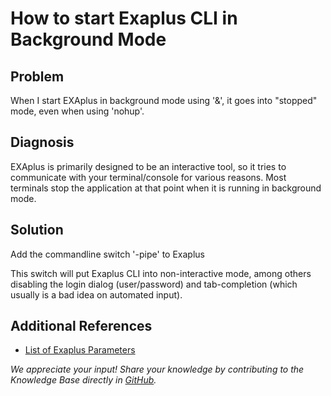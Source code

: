 # How to start Exaplus CLI in Background Mode 
## Problem

When I start EXAplus in background mode using '&', it goes into "stopped" mode, even when using 'nohup'. 

## Diagnosis

EXAplus is primarily designed to be an interactive tool, so it tries to communicate with your terminal/console for various reasons. Most terminals stop the application at that point when it is running in background mode.

## Solution

Add the commandline switch '-pipe' to Exaplus 

This switch will put Exaplus CLI into non-interactive mode, among others disabling the login dialog (user/password) and tab-completion (which usually is a bad idea on automated input).

## Additional References

* [List of Exaplus Parameters](https://docs.exasol.com/connect_exasol/sql_clients/exaplus_cli/exaplus_cli.htm)

*We appreciate your input! Share your knowledge by contributing to the Knowledge Base directly in [GitHub](https://github.com/exasol/public-knowledgebase).* 